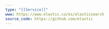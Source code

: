 ```yaml
---
type: "[[Service]]"
www: https://www.elastic.co/es/elasticsearch
source_code: https://github.com/elastic
---
```

